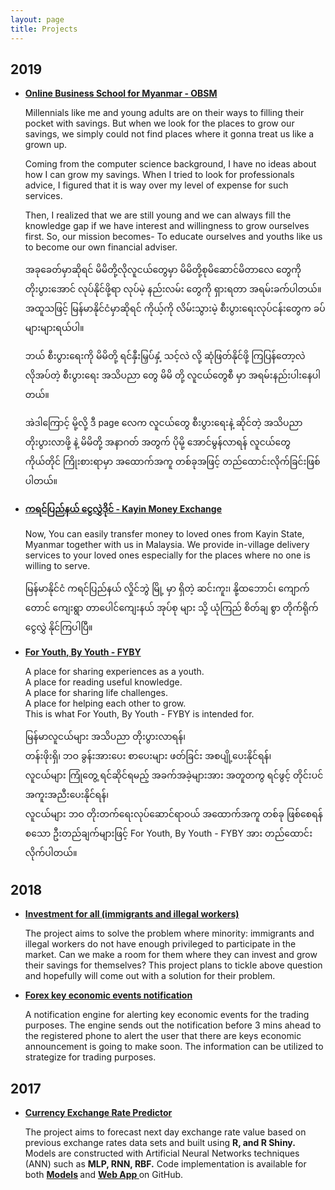 ```yaml
---
layout: page
title: Projects
---
```


## 2019
* <strong><a href ="https://www.facebook.com/obsm2019/" target="_blank">Online Business School for Myanmar - OBSM</a></strong>

	Millennials like me and young adults are on their ways to filling their pocket with savings. But when we look for the places to grow our savings, we simply could not find places where it gonna treat us like a grown up.

	Coming from the computer science background, I have no ideas about how I can grow my savings. When I tried to look for professionals advice, I figured that it is way over my level of expense for such services.

	Then, I realized that we are still young and we can always fill the knowledge gap if we have interest and willingness to grow ourselves first.
	So, our mission becomes-  To educate ourselves and youths like us to become our own financial adviser.

	အခုခေတ်မှာဆိုရင် မိမိတို့လိုလူငယ်တွေမှာ မိမိတို့စုမိဆောင်မိတာလေ တွေကို တိုးပွားအောင် လုပ်နိုင်ဖို့ရာ လုပ်မဲ့ နည်းလမ်း တွေကို ရှားရတာ အရမ်းခက်ပါတယ်။
	အထူသဖြင့် မြန်မာနိုင်ငံမှာဆိုရင် ကိုယ့်ကို လိမ်းသွားမဲ့ စီးပွားရေးလုပ်ငန်းတွေက ခပ်များများရယ်ပါ။

	ဘယ် စီးပွားရေးကို မိမိတို့  ရင်နှီးမြှပ်နှံ့ သင့်လဲ လို့ ဆုံဖြတ်နိုင်ဖို့ ကြပြန်တော့လဲ လိုအပ်တဲ့ စီးပွားရေး အသိပညာ တွေ မိမိ တို့ လူငယ်တွေစီ မှာ အရမ်းနည်းပါးနေပါတယ်။

	အဲဒါကြောင့် မို့လို့ ဒီ page လေက လူငယ်တွေ စီးပွားရေးနဲ့ ဆိုင်တဲ့ အသိပညာ တိုးပွားလာဖို့ နဲ့ မိမိတို့ အနာဂတ် အတွက် ပိုမို့ အောင်မွန်လာရန် လူငယ်တွေ ကိုယ်တိုင် ကြိုးစားရာမှာ အထောက်အကူ တစ်ခုအဖြင့် တည်ထောင်းလိုက်ခြင်းဖြစ်ပါတယ်။


* <strong><a href ="https://www.facebook.com/kayinmoneyexchange" target="_blank">ကရင်ပြည်နယ် ငွေလွှဲဒိုင် -  Kayin Money Exchange</a></strong>

	Now, You can easily transfer money to loved ones from Kayin State, Myanmar together with us in Malaysia.
	We provide in-village delivery services to your loved ones especially for the places where no one is willing to serve.

	မြန်မာနိုင်ငံ ကရင်ပြည်နယ် လှိုင်ဘွဲ မြို့ မှာ ရှိတဲ့ ဆင်းကူး၊ နို့ထဘောင်၊ ကျောက်တောင် ကျေးရွာ တာပေါင်ကျေးနယ် အုပ်စု များ သို့ ယုံကြည် စိတ်ချ စွာ တိုက်ရိုက် ငွေလွှဲ နိုင်ကြပါပြီ။



* <strong><a href ="https://www.facebook.com/fyby2019" target="_blank">For Youth, By Youth - FYBY</a></strong>

	A place for sharing experiences as a youth.<br />
	A place for reading useful knowledge.<br />
	A place for sharing life challenges.<br />
	A place for helping each other to grow.<br />
	This is what  For Youth, By Youth - FYBY is intended for.<br />

	မြန်မာလူငယ်များ အသိပညာ တိုးပွားလာရန်၊<br />
	တန်းဖိုးရှိ၊ ဘဝ ခွန်းအားပေး စာပေးများ ဖတ်ခြင်း အစပျို့ပေးနိုင်ရန်၊<br />
	လူငယ်များ ကြုံတွေ့ ရင်ဆိုင်ရမည့် အခက်အခဲ့များအား အတူတကွ ရင်ဖွင့် တိုင်းပင် အကူးအညီးပေးနိုင်ရန်၊<br />
	လူငယ်များ ဘဝ တိုးတက်ရေးလုပ်ဆောင်ရာဝယ် အထောက်အကူ တစ်ခု ဖြစ်စေရန်<br />
	စသော ဦးတည်ချက်များဖြင့် For Youth, By Youth - FYBY အား တည်ထောင်းလိုက်ပါတယ်။<br />



## 2018
* <strong><a href ="https://github.com/alexsnow348/investment-for-all" target="_blank">Investment for all (immigrants and illegal workers)</a></strong>

	The project aims to solve the problem where minority: immigrants and illegal workers do not have enough privileged to participate in the market. Can we make a room for them where they can invest and grow their savings for themselves? This project plans to tickle above question and hopefully will come out with a solution for their problem.


* <strong><a href ="https://github.com/alexsnow348/FX-Key-Eco-Event" target="_blank">Forex key economic events notification</a></strong>

	A notification engine for alerting key economic events for the trading purposes. The engine sends out the notification before 3 mins ahead to the registered phone to alert the user that there are keys economic announcement is going to make soon. The information can be utilized to strategize for trading purposes.


## 2017
* <strong><a href="https://wuthmone.shinyapps.io/ann_predictor_app/" target="_blank">Currency Exchange Rate Predictor</a></strong>

	The project aims to forecast next day exchange rate value based on previous exchange rates data sets and built using <strong>R, and R Shiny.</strong> Models are constructed with Artificial Neural Networks techniques (ANN) such as <strong>MLP, RNN, RBF.</strong> Code implementation is available for both <strong> <a href="https://github.com/alexsnow348/Exchange-Rate-Forecasting-Using-Ensemble-ANN-Models" target="_blank">Models</a> </strong>  and  <strong><a href="https://github.com/alexsnow348/Exchange-Rate-Predictor-Web-App" target="_blank">Web App </a></strong> on GitHub.
